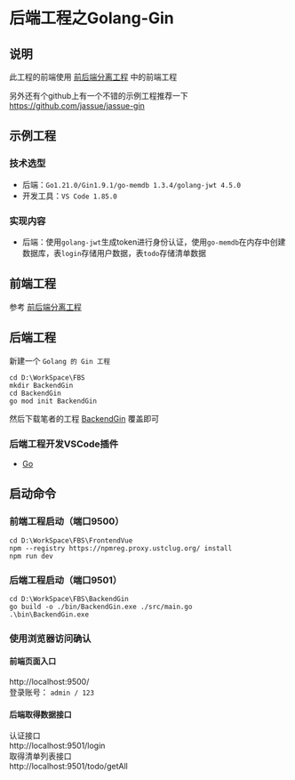 # 后端工程之Golang-Gin

## 说明
此工程的前端使用 [前后端分离工程](./Frontend_Backend_Separation_zh_CN.md) 中的前端工程

另外还有个github上有一个不错的示例工程推荐一下  
https://github.com/jassue/jassue-gin

## 示例工程

### 技术选型
 - 后端：``Go1.21.0/Gin1.9.1/go-memdb 1.3.4/golang-jwt 4.5.0``
 - 开发工具：``VS Code 1.85.0``

### 实现内容
 - 后端：使用``golang-jwt``生成token进行身份认证，使用``go-memdb``在内存中创建数据库，表``login``存储用户数据，表``todo``存储清单数据

## 前端工程
参考 [前后端分离工程](./Frontend_Backend_Separation_zh_CN.md)

## 后端工程
新建一个 ``Golang 的 Gin 工程``  
```
cd D:\WorkSpace\FBS
mkdir BackendGin
cd BackendGin
go mod init BackendGin
```
然后下载笔者的工程 [BackendGin](./BackendGin) 覆盖即可

### 后端工程开发VSCode插件
 - [Go](https://marketplace.visualstudio.com/items?itemName=golang.Go)

## 启动命令

### 前端工程启动（端口9500）
```
cd D:\WorkSpace\FBS\FrontendVue
npm --registry https://npmreg.proxy.ustclug.org/ install
npm run dev
```

### 后端工程启动（端口9501）
```
cd D:\WorkSpace\FBS\BackendGin
go build -o ./bin/BackendGin.exe ./src/main.go
.\bin\BackendGin.exe
```
### 使用浏览器访问确认

#### 前端页面入口
http://localhost:9500/  
登录账号： ``admin / 123``  

#### 后端取得数据接口
认证接口  
http://localhost:9501/login  
取得清单列表接口  
http://localhost:9501/todo/getAll  
